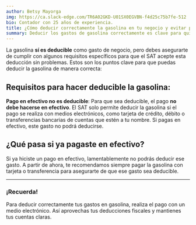 ```yaml
---
author: Betsy Mayorga
img: https://ca.slack-edge.com/TR6A02GKD-U01SX0EGVBN-f4d25c75b7fe-512
bio: Contador con 25 años de experiencia.
title: ¿Cómo deducir correctamente la gasolina en tu negocio y evitar problemas con el SAT?
summary: Deducir los gastos de gasolina correctamente es clave para quienes buscan disminuir el pago de sus impuestos, únicamente se debe asegurar realizar el pago con medios electrónicos y evitar los pagos en efectivo.
---
```

La gasolina **sí es deducible** como gasto de negocio, pero debes asegurarte de cumplir con algunos requisitos específicos para que el SAT acepte esta deducción sin problemas. Estos son los puntos clave para que puedas deducir la gasolina de manera correcta:

## Requisitos para hacer deducible la gasolina:

**Pago en efectivo no es deducible**: Para que sea deducible, el pago **no debe hacerse en efectivo**. El SAT solo permite deducir la gasolina si el pago se realiza con medios electrónicos, como tarjeta de crédito, débito o transferencias bancarias de cuentas que estén a tu nombre. Si pagas en efectivo, este gasto no podrá deducirse.

## ¿Qué pasa si ya pagaste en efectivo?

Si ya hiciste un pago en efectivo, lamentablemente no podrás deducir ese gasto. A partir de ahora, te recomendamos siempre pagar la gasolina con tarjeta o transferencia para asegurarte de que ese gasto sea deducible.

---

### ¡Recuerda!

Para deducir correctamente tus gastos en gasolina, realiza el pago con un medio electrónico. Así aprovechas tus deducciones fiscales y mantienes tus cuentas claras.